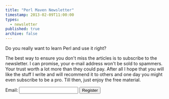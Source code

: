 ```yaml
---
title: "Perl Maven Newsletter"
timestamp: 2013-02-09T11:00:00
types:
  - newsletter
published: true
archive: false
---
```



Do you really want to learn Perl and use it right?

The best way to ensure you don't miss the articles is to subscribe to the newsletter.
I can promise, your e-mail address won't be sold to spammers. Your trust worth a lot more than
they could pay. After all I hope that you will like the stuff I write and will recommend it to others
and one day you might even subscribe to be a pro. Till then, just enjoy the free material.

<form method="POST" action="/register" name="registration_form">
Email: <input name="email" />
<input type="submit" value="Register" />
</form>

<!--
As a bonus, people who register to the newsletter also get a free copy of the
[Perl Maven Cookbook](/perl-maven-cookbook)
-->
